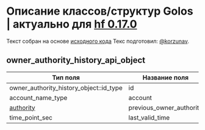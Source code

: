 # Описание классов/структур Golos | актуально для [hf 0.17.0](https://github.com/GolosChain/golos/releases/tag/v0.17.0)
Текст собран на основе [исходного кода](https://github.com/GolosChain/golos/tree/master/plugins/database_api/include/golos/plugins/database_api/api_objects/owner_authority_history_api_object.hpp)
Текс подготовил: [@korzunav](https://golos.io/@korzunav).
## owner_authority_history_api_object


|Тип поля|Название поля|Описание|
|--------|-------------|--------|
|owner_authority_history_object::id_type|id||
|account_name_type|account||
|[authority](authority.md)|previous_owner_authority||
|time_point_sec|last_valid_time||
